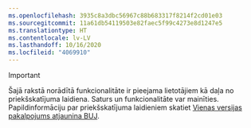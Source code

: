 ```yaml
---
ms.openlocfilehash: 3935c8a3dbc56967c88b683317f8214f2cd01e03
ms.sourcegitcommit: 11a61db54119503e82faec5f99c4273e8d1247e5
ms.translationtype: HT
ms.contentlocale: lv-LV
ms.lasthandoff: 10/16/2020
ms.locfileid: "4069910"
---
```

> [!IMPORTANT]
> Šajā rakstā norādītā funkcionalitāte ir pieejama lietotājiem kā daļa no priekšskatījuma laidiena. Saturs un funkcionalitāte var mainīties. Papildinformāciju par priekšskatījuma laidieniem skatiet [Vienas versijas pakalpojums atjaunina BUJ](https://docs.microsoft.com/dynamics365/unified-operations/fin-and-ops/get-started/one-version).
